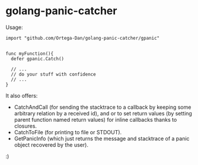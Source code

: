 # golang-panic-catcher

Usage:

```golang
import "github.com/Ortega-Dan/golang-panic-catcher/gpanic"


func myFunction(){
  defer gpanic.Catch()
  
  // ...
  // do your stuff with confidence
  // ...
}
```

It also offers:
* CatchAndCall (for sending the stacktrace to a callback by keeping some arbitrary relation by a received id), and or to set return values (by setting parent function named return values) for inline callbacks thanks to closures.
* CatchToFile (for printing to file or STDOUT).
* GetPanicInfo (which just returns the message and stacktrace of a panic object recovered by the user).

:)
